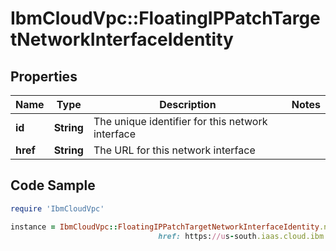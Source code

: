 # IbmCloudVpc::FloatingIPPatchTargetNetworkInterfaceIdentity

## Properties

Name | Type | Description | Notes
------------ | ------------- | ------------- | -------------
**id** | **String** | The unique identifier for this network interface | 
**href** | **String** | The URL for this network interface | 

## Code Sample

```ruby
require 'IbmCloudVpc'

instance = IbmCloudVpc::FloatingIPPatchTargetNetworkInterfaceIdentity.new(id: 10c02d81-0ecb-4dc5-897d-28392913b81e,
                                 href: https://us-south.iaas.cloud.ibm.com/v1/instances/1e09281b-f177-46fb-baf1-bc152b2e391a/network_interfaces/10c02d81-0ecb-4dc5-897d-28392913b81e)
```



